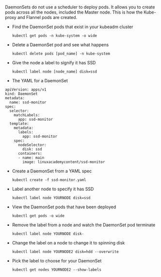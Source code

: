 DaemonSets do not use a scheduler to deploy pods. It allows you to create pods across all the nodes, included the Master node. This is how the Kube-proxy and Flannel pods are created.

* Find the DaemonSet pods that exist in your kubeadm cluster

    `kubectl get pods -n kube-system -o wide`

* Delete a DaemonSet pod and see what happens

    `kubectl delete pods [pod_name] -n kube-system`

* Give the node a label to signify it has SSD

    `kubectl label node [node_name] disk=ssd`

* The YAML for a DaemonSet

```
apiVersion: apps/v1
kind: DaemonSet
metadata:
  name: ssd-monitor
spec:
  selector:
    matchLabels:
      app: ssd-monitor
  template:
    metadata:
      labels:
        app: ssd-monitor
    spec:
      nodeSelector:
        disk: ssd
      containers:
      - name: main
        image: linuxacademycontent/ssd-monitor
```

* Create a DaemonSet from a YAML spec

    `kubectl create -f ssd-monitor.yaml`

* Label another node to specify it has SSD

    `kubectl label node YOURNODE disk=ssd`

* View the DaemonSet pods that have been deployed

    `kubectl get pods -o wide`

* Remove the label from a node and watch the DaemonSet pod terminate

    `kubectl label node YOURNODE disk-`

* Change the label on a node to change it to spinning disk

    `kubectl label node YOURNODE2 disk=hdd --overwrite`

* Pick the label to choose for your DaemonSet

    `kubectl get nodes YOURNODE2 --show-labels`
